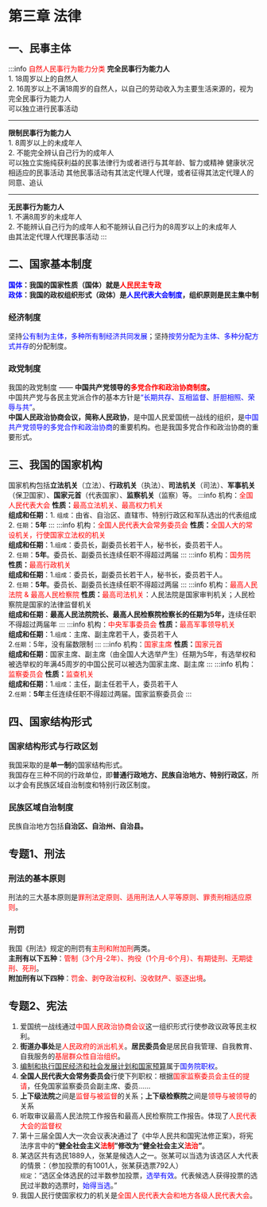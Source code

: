 # 第三章 法律

## 一、民事主体
:::info <font color=red>自然人民事行为能力分类</font>
<b>完全民事行为能力人</b><br />1. 18周岁以上的自然人<br />
2. 16周岁以上不满18周岁的自然人，以自己的劳动收入为主要生活来源的，视为完全民事行为能力人<br />
可以独立进行民事活动
<hr />
<b>限制民事行为能力人</b><br />1. 8周岁以上的未成年人<br />
2. 不能完全辨认自己行为的成年人<br />
可以独立实施纯获利益的民事法律行为或者进行与其年龄、智力或精神 健康状况相适应的民事活动
其他民事活动有其法定代理人代理，或者征得其法定代理人的同意、追认
<hr />
<b>无民事行为能力人</b><br />1. 不满8周岁的未成年人<br />
2. 不能辨认自己行为的成年人和不能辨认自己行为的8周岁以上的未成年人<br />
由其法定代理人代理民事活动
:::

## 二、国家基本制度
<b><font color=blue>国体</font>：我国的国家性质（国体）就是<font color=red>人民民主专政</font></b><br />
<b><font color=blue>政体</font>：我国的政权组织形式（政体）是<font color=blue>人民代表大会制度</font>，组织原则是民主集中制</b>

### 经济制度
坚持<font color=blue>公有制为主体，多种所有制经济共同发展</font>；坚持<font color=blue>按劳分配为主体、多种分配方式并存</font>的分配制度。

### 政党制度
我国的政党制度 —— <b>中国共产党领导的<font color=red>多党合作和政治协商制度</font>。</b><br />
中国共产党与各民主党派合作的基本方针是<font color=blue>“长期共存、互相监督、肝胆相照、荣辱与共”</font>。<br />
<b>中国人民政治协商会议，简称人民政协</b>，是中国人民爱国统一战线的组织，是<font color=blue>中国共产党领导的多党合作和政治协商</font>的重要机构。也是我国多党合作和政治协商的重要形式。

## 三、我国的国家机构
国家机构包括<b>立法机关</b>（立法）、<b>行政机关</b>（执法）、<b>司法机关</b>（司法）、<b>军事机关</b>（保卫国家）、<b>国家元首</b>（代表国家）、<b>监察机关</b>（监察）等。
:::info 机构：<font color=red>全国人民代表大会</font>
<b>性质：</b><font color=red>最高立法机关、最高权力机关</font><br />
<b>组成和任期</b>：1. `组成`：由省、自治区、直辖市、特别行政区和军队选出的代表组成<br /> 2. `任期`：<b>5年</b>
:::
:::info 机构：<font color=red>全国人民代表大会常务委员会</font>
<b>性质：</b><font color=red>全国人大的常设机关，行使国家立法权的机关</font><br />
<b>组成和任期</b>：1.`组成`：委员长，副委员长若干人，秘书长，委员若干人。<br />
2. `任期`：<b>5年</b>。委员长、副委员长连续任职不得超过两届
:::
:::info 机构：<font color=red>国务院</font>
<b>性质：</b><font color=red>最高行政机关</font><br />
<b>组成和任期</b>：1.`组成`：委员长，副委员长若干人，秘书长，委员若干人。<br />
2. `任期`：<b>5年</b>。委员长、副委员长连续任职不得超过两届
:::
:::info 机构：<font color=red>最高人民法院 & 最高人民检察院</font>
<b>性质：</b><font color=red>最高司法机关</font>：人民法院是国家审判机关；人民检察院是国家的法律监督机关<br />
<b>组成和任期</b>：<b>最高人民法院院长、最高人民检察院检察长的任期为5年，</b>连续任职不得超过两届年
:::
:::info 机构：<font color=red>中央军事委员会</font>
<b>性质：</b><font color=red>最高军事领导机关</font><br />
<b>组成和任期</b>：1.`组成`：主席、副主席若干人，委员若干人<br /> 2.`任期`：5年，没有届数限制
:::
:::info 机构：<font color=red>国家主席</font>
<b>性质：</b><font color=red>国家元首</font><br />
<b>组成和任期</b>：国家主席、副主席（由全国人大选举产生）任期为5年，有选举权和被选举权的年满45周岁的中国公民可以被选为国家主席、副主席
:::
:::info 机构：<font color=red>监察委员会</font>
<b>性质：</b><font color=red>监查机关</font><br />
<b>组成和任期</b>：1.`组成`：主任，副主任若干人，委员若干人<br />
2.`任期`：<b>5年</b>主任连续任职不得超过两届。国家监察委员会
:::

## 四、国家结构形式

### 国家结构形式与行政区划
我国采取的是<b>单一制</b>的国家结构形式。<br />
我国存在三种不同的行政单位，即<b>普通行政地方、民族自治地方、特别行政区</b>，所以才会有民族区域自治制度和特别行政区制度。

### 民族区域自治制度
民族自治地方包括<b>自治区、自治州、自治县。</b>

## 专题1、刑法

### 刑法的基本原则
刑法的三大基本原则是<font color=red>罪刑法定原则、适用刑法人人平等原则、罪责刑相适应原则</font>。

### 刑罚
我国《刑法》规定的刑罚有<font color=red>主刑和附加刑</font>两类。<br />
<b>主刑有以下五种</b>：<font color=red>管制（3个月-2年）、拘役（1个月-6个月）、有期徒刑、无期徒刑、死刑</font>。<br />
<b>附加刑有以下四种</b>：<font color=red>罚金、剥夺政治权利、没收财产、驱逐出境</font>。 

## 专题2、宪法
1. 爱国统一战线通过<font color=red>中国人民政治协商会议</font>这一组织形式行使参政议政等民主权利。
2. <b>街道办事处</b>是<font color=red>人民政府的派出机关</font>。<b>居民委员会</b>是居民自我管理、自我教育、自我服务的<font color=red>基层群众性自治组织</font>。
3. <u>编制和执行国民经济和社会发展计划和国家预算</u>属于<font color=blue>国务院职权</font>。
4. <b>全国人民代表大会常务委员会</b>行使下列职权：根据<font color=red>国家监察委员会主任的提请</font>，任免国家监察委员会副主席、委员……
5. <b>上下级法院</b>之间是<font color=red>监督与被监督</font>的关系；<b>上下级检察院</b>之间是<font color=red>领导与被领导</font>的关系
6. 听取审议最高人民法院工作报告和最高人民检察院工作报告。体现了<font color=red>人民代表大会的监督权</font>
7. 第十三届全国人大一次会议表决通过了《中华人民共和国宪法修正案》，将宪法序言中的<b>“健全社会主义<font color=red>法制</font>”修改为“健全社会主义<font color=red>法治</font>”</b>。
8. 某选区共有选民1889人，张某是候选人之一。张某可以当选为该选区人大代表的情景：（参加投票的有1001人，张某获选票792人）<br />
`规定`：“选区全体选民的过半数参加投票，<font color=blue>选举有效</font>。代表候选人获得投票的选民过半数的选票时，<font color=blue>始得当选</font>。”
9. 我国人民行使国家权力的机关是<font color=red>全国人民代表大会和地方各级人民代表大会</font>。
